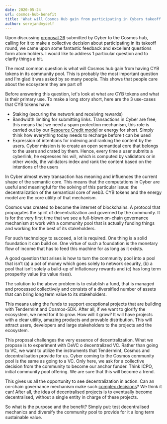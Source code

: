 ```yaml
---
date: 2020-05-24
url: cosmos-hub-benefit
title: 'What will Cosmos Hub gain from participating in Cybers takeoff round?'
author: serejandmyself
---
```


Upon discussing [proposal 26](https://cosmos.bigdipper.live/proposals/26) submitted by Cyber to the Cosmos hub, calling for it to make a collective decision about participating in its takeoff round, we came upon some fantastic feedback and excellent questions form atom holders. I would 
like to address 1 particular question and to clarify things a bit.

The most common question is what will Cosmos hub gain from having CYB tokens in its community pool. This is probably the most important question and I'm glad it was asked by so many people. This shows that people care about the ecosystem they are part of!

Before answering this question, let's look at what are CYB tokens and what is their primary use. To make a long story short, here are the 3 use-cases that CYB tokens have:

- Staking (securing the network and receiving rewards)
- Bandwidth limiting for submitting links. Transactions in Cyber are free, this means that we need a spam protection mechanism, this role is carried out by our [Resource Credit model](https://github.com/cybercongress/congress/blob/master/ecosystem/Cyber%20Homestead%20doc.md#general-questions) or energy for short. Simply think how everything today needs to recharge before t can be used
- Expression of intentions for indexing and ranking the content by the users. Cyber mission is to create an open semantical core that belongs to the users and crated by them. Hence, every time a user submits a cyberlink, he expresses his will, which is computed by validators or in other words, the validators index and rank the content based on the intentions of the users 

In Cyber almost every transaction has meaning and influences the current shape of the semantic core. This means that the computations in Cyber are useful and meaningful for the solving of this particular issue: the decentralization of the semantical core of web3. CYB tokens and the energy model are the core utility of that mechanism. 

Cosmos was created to become the internet of blockchains. A protocol that propagates the spirit of decentralization and governed by the community.
It is for the very first time that we see a full-blown on-chain governance mechanism at work with a community pool that is actually funding things and working for the best of its stakeholders.

For such technology to succeed, a lot is required. One thing is a solid foundation it can build on. One virtue of such a foundation is the monetary flow of income that has to feed this machine for as long as it exists.

A good question that arises is how to turn the community pool into a pool that isn’t (a) a pot of money which goes solely to network security, (b) a pool that isn’t solely a build-up of inflationary rewards and (с) has long term prosperity value (its value rises).

The solution to the above problem is to establish a fund, that is managed and processed collectively and consists of a diversified number of assets that can bring long term value to its stakeholders.

This means using the funds to support exceptional projects that are building with Tendermint and Cosmos-SDK. After all, if we want to glorify the ecosystem, we need for it to grow. How will it grow? It will have projects with a clear utility, amazing products and provable distribution. This will attract users, developers and large stakeholders to the projects and the ecosystem.

This proposal challenges the very essence of decentralization. What we propose is to experiment with DeVC o decentralized VC. Rather than going to VC, we want to utilize the instruments that Tendermint, Cosmos and decentralisation provide for us. Cyber coming to the Cosmos community pool is the same as going to a VC. Only here, we ask for a collective decision from the community to become our anchor funder. Think ICPO, initial community pool offering. We are sure that this will become a trend. 

This gives us all the opportunity to see decentralization in action. Can an on-chain governance mechanism make such [complex decisions](https://en.wikipedia.org/wiki/Collective_intelligence)? We think it can! After all, the idea of decentralised projects is to eventually become decentralised, without a single entity in charge of these projects. 

So what is the purpose and the benefit? Simply put: test decentralised mechanics and diversify the community pool to provide for it a long term sustainable value. 


